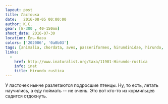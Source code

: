 ```yaml
---
layout: post
title: Ласточка
date:   2016-08-05 00:00:00
author: К.С.
gear: [E-300 , 40-150mm]
shoot_date: 2016-07-30
location: Ёль-база
colors: ['202006', '0a0b03']
tags: [animalia, chordata, aves, passeriformes, hirundinidae, hirundo, hirundo rustica]
links:
  -
    href: http://www.inaturalist.org/taxa/11901-Hirundo-rustica
    info: inat
    title: Hirundo rustica
---
```


У ласточек нынче разлетаются подросшие птенцы. Ну, то есть, летать научились, а еду поймать -- не очень. Это вот кто-то из кормильцев садится отдохнуть.
